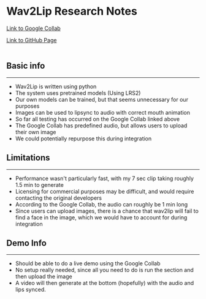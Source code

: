 # Wav2Lip Research Notes
[Link to Google Collab](https://j.mp/wav2lip)

[Link to GitHub Page](https://github.com/Rudrabha/Wav2Lip)
<br>
<br>

## Basic info
<hr>

- Wav2Lip is written using python
- The system uses pretrained models (Using LRS2)
- Our own models can be trained, but that seems unnecessary for our purposes
- Images can be used to lipsync to audio with correct mouth animation
- So far all testing has occurred on the Google Collab linked above
- The Google Collab has predefined audio, but allows users to upload their own image
- We could potentially repurpose this during integration

## Limitations
<hr>

- Performance wasn't particularly fast, with my 7 sec clip taking roughly 1.5 min to generate
- Licensing for commercial purposes may be difficult, and would require contacting the original developers
- According to the Google Collab, the audio can roughly be 1 min long
- Since users can upload images, there is a chance that wav2lip will fail to find a face in the image, which we would have to account for during integration

## Demo Info
<hr>

- Should be able to do a live demo using the Google Collab
- No setup really needed, since all you need to do is run the section and then upload the image
- A video will then generate at the bottom (hopefully) with the audio and lips synced. 
